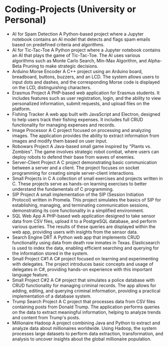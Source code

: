 # Coding-Projects (University or Personal)
- AI for Spam Detection
A Python-based project where a Jupyter notebook contains an AI model that detects and flags spam emails based on predefined criteria and algorithms.
- AI for Tic-Tac-Toe
A Python project where a Jupyter notebook contains an AI that plays the game of Tic-Tac-Toe. The AI uses various algorithms such as Monte Carlo Search, Min-Max Algorithm, and Alpha-Beta Pruning to make strategic decisions.
- Arduino Morse Encoder
A C++ project using an Arduino board, breadboard, buttons, buzzers, and an LCD. The system allows users to input dots and dashes, and the corresponding Morse code is displayed on the LCD, distinguishing characters.
- Erasmus Project
A PHP-based web application for Erasmus students. It includes features such as user registration, login, and the ability to view personalized information, submit requests, and upload files on the platform.
- Fishing Tracker
A web app built with JavaScript and Electron, designed to help users track their fishing expenses. It includes full CRUD functionality for managing expenses and records.
- Image Processor
A C project focused on processing and analyzing images. The application provides the ability to extract information from images and modify them based on user input.
- Robowars Project
A Java-based small game inspired by "Plants vs. Zombies". The game involves strategic robot combat, where users can deploy robots to defend their base from waves of enemies.
- Server-Client Project
A C project demonstrating basic communication between a server and a client. The project focuses on socket programming for creating simple server-client interactions.
- Small Projects in C
A collection of small exercises and projects written in C. These projects serve as hands-on learning exercises to better understand the fundamentals of C programming.
- SIP Project
A small implementation of the SIP (Session Initiation Protocol) written in Promela. This project simulates the basics of SIP for establishing, managing, and terminating communication sessions, demonstrating its core functionality in a simplified environment.
- SQL Web App
A PHP-based web application designed to take sensor data from CSV files, upload it to a PostgreSQL database, and perform various queries. The results of these queries are displayed within the web app, providing users with insights from the sensor data.
- Search Engine DRT
A Python web app that implements CRUD functionality using data from death row inmates in Texas. Elasticsearch is used to index the data, enabling efficient searching and querying for the information stored in the system.
- Small Project C#1
A C# project focused on learning and experimenting with delegates. The project introduces basic concepts and usage of delegates in C#, providing hands-on experience with this important language feature.
- Small Project C#2
A C# project that simulates a police database with CRUD functionality for managing criminal records. The app allows for adding, editing, and querying criminal information, providing a practical implementation of a database system.
- Trump Search Project
A C project that processes data from CSV files containing posts from Donald Trump. The application performs queries on the data to extract meaningful information, helping to analyze trends and content from Trump's posts.
- Millionaire Hadoop
A project combining Java and Python to extract and analyze data about millionaires worldwide. Using Hadoop, the system processes large datasets to perform data extraction, transformation, and analysis to uncover insights about the global millionaire population.

